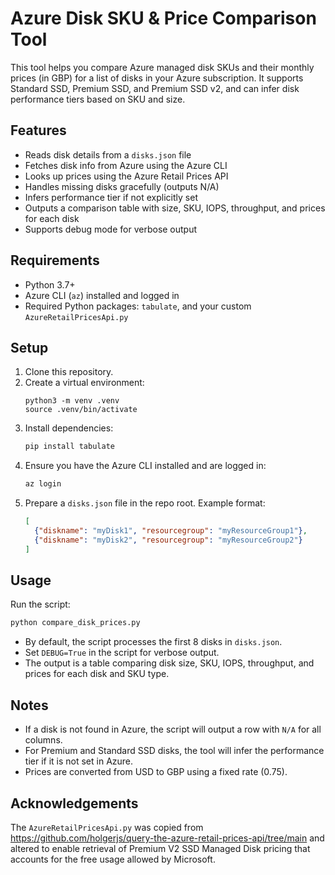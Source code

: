 # Azure Disk SKU & Price Comparison Tool

This tool helps you compare Azure managed disk SKUs and their monthly prices (in GBP) for a list of disks in your Azure subscription. It supports Standard SSD, Premium SSD, and Premium SSD v2, and can infer disk performance tiers based on SKU and size.

## Features
- Reads disk details from a `disks.json` file
- Fetches disk info from Azure using the Azure CLI
- Looks up prices using the Azure Retail Prices API
- Handles missing disks gracefully (outputs N/A)
- Infers performance tier if not explicitly set
- Outputs a comparison table with size, SKU, IOPS, throughput, and prices for each disk
- Supports debug mode for verbose output

## Requirements
- Python 3.7+
- Azure CLI (`az`) installed and logged in
- Required Python packages: `tabulate`, and your custom `AzureRetailPricesApi.py`

## Setup
1. Clone this repository.
2. Create a virtual environment:
    ```
    python3 -m venv .venv
    source .venv/bin/activate
3. Install dependencies:
   ```sh
   pip install tabulate
   ```
4. Ensure you have the Azure CLI installed and are logged in:
   ```sh
   az login
   ```
5. Prepare a `disks.json` file in the repo root. Example format:
   ```json
   [
     {"diskname": "myDisk1", "resourcegroup": "myResourceGroup1"},
     {"diskname": "myDisk2", "resourcegroup": "myResourceGroup2"}
   ]
   ```

## Usage
Run the script:
```sh
python compare_disk_prices.py
```

- By default, the script processes the first 8 disks in `disks.json`.
- Set `DEBUG=True` in the script for verbose output.
- The output is a table comparing disk size, SKU, IOPS, throughput, and prices for each disk and SKU type.

## Notes
- If a disk is not found in Azure, the script will output a row with `N/A` for all columns.
- For Premium and Standard SSD disks, the tool will infer the performance tier if it is not set in Azure.
- Prices are converted from USD to GBP using a fixed rate (0.75).

## Acknowledgements

The `AzureRetailPricesApi.py` was copied from https://github.com/holgerjs/query-the-azure-retail-prices-api/tree/main and altered to enable retrieval of Premium V2 SSD Managed Disk pricing that accounts for the free usage allowed by Microsoft.

